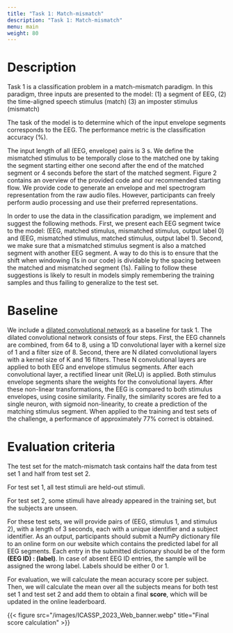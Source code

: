 ```yaml
---
title: "Task 1: Match-mismatch"
description: "Task 1: Match-mismatch"
menu: main
weight: 80
---
```



# Description

Task 1 is a classification problem in a match-mismatch paradigm. In this paradigm, three inputs are presented to the model: 
(1) a segment of EEG, 
(2) the time-aligned speech stimulus (match)
(3) an imposter stimulus (mismatch) 

The task of the model is to determine which of the input envelope segments corresponds to the EEG. The performance metric is the classification accuracy (%). 

The input length of all (EEG, envelope) pairs is 3 s. We define the mismatched stimulus to be temporally close to the matched one
by taking the segment starting either one second after the end of the matched segment or 4 seconds before the start of the matched segment.
Figure 2 contains an overview of the provided code and our recommended starting flow. We provide code to generate an envelope and
mel spectrogram representation from the raw audio files. However, participants can freely perform audio processing and use their preferred
representations.

In order to use the data in the classification paradigm, we implement and suggest the following methods. First, we present each EEG
segment twice to the model: (EEG, matched stimulus, mismatched stimulus, output label 0) and (EEG, mismatched stimulus, matched
stimulus, output label 1). Second, we make sure that a mismatched stimulus segment is also a matched segment with another EEG segment.
A way to do this is to ensure that the shift when windowing (1s in our code) is dividable by the spacing between the matched and mismatched
segment (1s). Failing to follow these suggestions is likely to result in models simply remembering the training samples and thus failing to
generalize to the test set.


# Baseline

We include a [dilated convolutional network](https://ieeexplore.ieee.org/abstract/document/9287417?casa_token=t5BXK65duSYAAAAA:10B8PKULBXtxlxTZ6C_w1KoBIsELHfnkj4-QQ8EogEitMLnYKJmXcmZUabLF1AwyiO-qU3f-KKuc )  as a baseline for task 1. The dilated convolutional network consists of four steps. First, the
EEG channels are combined, from 64 to 8, using a 1D convolutional layer with a kernel size of 1 and a filter size of 8. Second, there are
N dilated convolutional layers with a kernel size of K and 16 filters. These N convolutional layers are applied to both EEG and envelope
stimulus segments. After each convolutional layer, a rectified linear unit (ReLU) is applied. Both stimulus envelope segments share the
weights for the convolutional layers. After these non-linear transformations, the EEG is compared to both stimulus envelopes, using cosine
similarity. Finally, the similarity scores are fed to a single neuron, with sigmoid non-linearity, to create a prediction of the matching stimulus
segment. When applied to the training and test sets of the challenge, a performance of approximately 77% correct is obtained.

 
# Evaluation criteria

The test set for the match-mismatch task contains half the data from test set 1 and half from test set 2. 

For test set 1, all test stimuli are
held-out stimuli. 

For test set 2, some stimuli have already appeared in the training set, but the subjects are unseen.


For these test sets, we will provide pairs of (EEG, stimulus 1, and stimulus 2), with a length of 3 seconds, each with a unique identifier
and a subject identifier. As an output, participants should submit a NumPy dictionary file to an online form on our website which contains the
predicted label for all EEG segments. Each entry in the submitted dictionary should be of the form **(EEG ID) : (label)**. In case of absent EEG
ID entries, the sample will be assigned the wrong label. Labels should be either 0 or 1.


For evaluation, we will calculate the mean accuracy score per subject. Then, we will calculate the mean over all the subjects means for both 
test set 1 and test set 2 and add them to obtain a final **score**, which will be updated in the online leaderboard. 


{{< figure src="/images/ICASSP_2023_Web_banner.webp" title="Final score calculation" >}}


